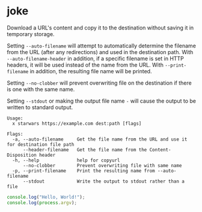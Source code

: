 # joke

Download a URL's content and copy it to the destination without saving
it in temporary storage.

Setting `--auto-filename` will attempt to automatically determine the filename from the URL
(after any redirections) and used in the destination path.
With `--auto-filename-header` in
addition, if a specific filename is set in HTTP headers, it will be used instead of the name from the URL.
With `--print-filename` in addition, the resulting file name will be printed.

Setting `--no-clobber` will prevent overwriting file on the
destination if there is one with the same name.

Setting `--stdout` or making the output file name `-`
will cause the output to be written to standard output.

    Usage:
      x starwars https://example.com dest:path [flags]

    Flags:
      -a, --auto-filename     Get the file name from the URL and use it for destination file path
          --header-filename   Get the file name from the Content-Disposition header
      -h, --help              help for copyurl
          --no-clobber        Prevent overwriting file with same name
      -p, --print-filename    Print the resulting name from --auto-filename
          --stdout            Write the output to stdout rather than a file

```javascript
console.log("Hello, World!");
console.log(process.argv);
```
